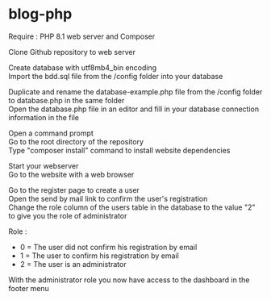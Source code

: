 # blog-php

Require : PHP 8.1 web server and Composer  

Clone Github repository to web server  

Create database with utf8mb4_bin encoding  
Import the bdd.sql file from the /config folder into your database  

Duplicate and rename the database-example.php file from the /config folder to database.php in the same folder  
Open the database.php file in an editor and fill in your database connection information in the file  

Open a command prompt  
Go to the root directory of the repository  
Type "composer install" command to install website dependencies  

Start your webserver  
Go to the website with a web browser  

Go to the register page to create a user  
Open the send by mail link to confirm the user's registration  
Change the role column of the users table in the database to the value "2" to give you the role of administrator  

Role :  
 - 0 = The user did not confirm his registration by email  
 - 1 = The user to confirm his registration by email  
 - 2 = The user is an administrator  

With the administrator role you now have access to the dashboard in the footer menu
